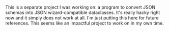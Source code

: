 This is a separate project I was working on: a program to convert JSON schemas into JSON wizard-compatible dataclasses.
It's really hacky right now and it simply does not work at all. I'm just putting this here for future references.
This seems like an impactful project to work on in my own time.